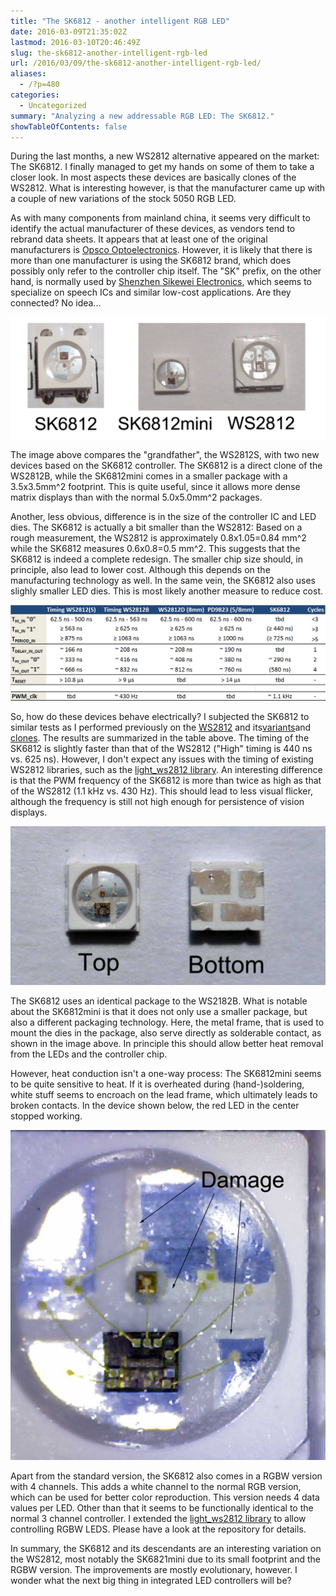 ```yaml
---
title: "The SK6812 - another intelligent RGB LED"
date: 2016-03-09T21:35:02Z
lastmod: 2016-03-10T20:46:49Z
slug: the-sk6812-another-intelligent-rgb-led
url: /2016/03/09/the-sk6812-another-intelligent-rgb-led/
aliases:
  - /?p=480
categories:
  - Uncategorized
summary: "Analyzing a new addressable RGB LED: The SK6812."
showTableOfContents: false
---
```


During the last months, a new WS2812 alternative appeared on the market: The SK6812. I finally managed to get my hands on some of them to take a closer look. In most aspects these devices are basically clones of the WS2812. What is interesting however, is that the manufacturer came up with a couple of new variations of the stock 5050 RGB LED.

As with many components from mainland china, it seems very difficult to identify the actual manufacturer of these devices, as vendors tend to rebrand data sheets. It appears that at least one of the original manufacturers is [Opsco Optoelectronics](http://www.opscoled.com/). However, it is likely that there is more than one manufacturer is using the SK6812 brand, which does possibly only refer to the controller chip itself. The "SK" prefix, on the other hand, is normally used by [Shenzhen Sikewei Electronics](http://www.sikewei.com/), which seems to specialize on speech ICs and similar low-cost applications. Are they connected? No idea...

![sk6812](sk6812.jpg)

The image above compares the "grandfather", the WS2812S, with two new devices based on the SK6812 controller. The SK6812 is a direct clone of the WS2812B, while the SK6812mini comes in a smaller package with a 3.5x3.5mm^2 footprint. This is quite useful, since it allows more dense matrix displays than with the normal 5.0x5.0mm^2 packages.

Another, less obvious, difference is in the size of the controller IC and LED dies. The SK6812 is actually a bit smaller than the WS2812: Based on a rough measurement, the WS2812 is approximately 0.8x1.05=0.84 mm^2 while the SK6812 measures 0.6x0.8=0.5 mm^2. This suggests that the SK6812 is indeed a complete redesign. The smaller chip size should, in principle, also lead to lower cost. Although this depends on the manufacturing technology as well. In the same vein, the SK6812 also uses slighly smaller LED dies. This is most likely another measure to reduce cost.

![table](table.png)

So, how do these devices behave electrically? I subjected the SK6812 to similar tests as I performed previously on the [WS2812](https://cpldcpu.wordpress.com/2014/01/14/light_ws2812-library-v2-0-part-i-understanding-the-ws2812/) and its[variants](/2014/02/18/new-member-of-the-ws2812-family/)and [clones](https://cpldcpu.wordpress.com/2014/06/16/timing-of-ws2812-clones-pd9823/). The results are summarized in the table above. The timing of the SK6812 is slightly faster than that of the WS2812 ("High" timing is 440 ns vs. 625 ns). However, I don't expect any issues with the timing of existing WS2812 libraries, such as the [light_ws2812 library](https://github.com/cpldcpu/light_ws2812). An interesting difference is that the PWM frequency of the SK6812 is more than twice as high as that of the WS2812 (1.1 kHz vs. 430 Hz). This should lead to less visual flicker, although the frequency is still not high enough for persistence of vision displays.

![sk6812mini](sk6812mini.jpg)

The SK6812 uses an identical package to the WS2182B. What is notable about the SK6812mini is that it does not only use a smaller package, but also a different packaging technology. Here, the metal frame, that is used to mount the dies in the package, also serve directly as solderable contact, as shown in the image above. In principle this should allow better heat removal from the LEDs and the controller chip.

However, heat conduction isn't a one-way process: The SK6812mini seems to be quite sensitive to heat. If it is overheated during (hand-)soldering, white stuff seems to encroach on the lead frame, which ultimately leads to broken contacts. In the device shown below, the red LED in the center stopped working.

![sk6812mini_damaged](sk6812mini_damaged.jpg)

Apart from the standard version, the SK6812 also comes in a RGBW version with 4 channels. This adds a white channel to the normal RGB version, which can be used for better color reproduction. This version needs 4 data values per LED. Other than that it seems to be functionally identical to the normal 3 channel controller. I extended the [light_ws2812 library](https://github.com/cpldcpu/light_ws2812) to allow controlling RGBW LEDS. Please have a look at the repository for details.

In summary, the SK6812 and its descendants are an interesting variation on the WS2812, most notably the SK6821mini due to its small footprint  and the RGBW version. The improvements are mostly evolutionary, however. I wonder what the next big thing in integrated LED controllers will be?
